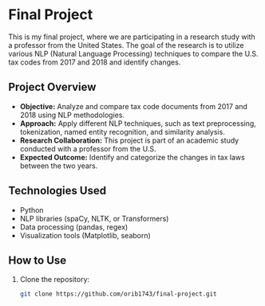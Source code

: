 # Final Project

This is my final project, where we are participating in a research study with a professor from the United States. The goal of the research is to utilize various NLP (Natural Language Processing) techniques to compare the U.S. tax codes from 2017 and 2018 and identify changes.

## Project Overview

- **Objective:** Analyze and compare tax code documents from 2017 and 2018 using NLP methodologies.
- **Approach:** Apply different NLP techniques, such as text preprocessing, tokenization, named entity recognition, and similarity analysis.
- **Research Collaboration:** This project is part of an academic study conducted with a professor from the U.S.
- **Expected Outcome:** Identify and categorize the changes in tax laws between the two years.

## Technologies Used

- Python
- NLP libraries (spaCy, NLTK, or Transformers)
- Data processing (pandas, regex)
- Visualization tools (Matplotlib, seaborn)

## How to Use

1. Clone the repository:
   ```sh
   git clone https://github.com/orib1743/final-project.git
